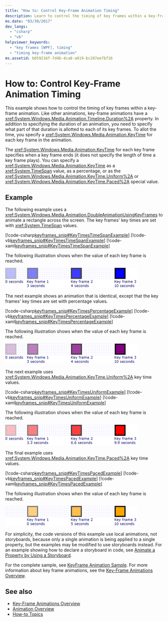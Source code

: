 ```yaml
---
title: "How to: Control Key-Frame Animation Timing"
description: Learn to control the timing of key frames within a key-frame animation using a Duration property and specifying a KeyTime for each key frame in the animation.
ms.date: "03/30/2017"
dev_langs:
  - "csharp"
  - "vb"
helpviewer_keywords:
  - "key frames [WPF], timing"
  - "timing key-frame animation"
ms.assetid: b059216f-7d4b-4ca8-a019-bc287ee7bf16
---
```


# How to: Control Key-Frame Animation Timing

This example shows how to control the timing of key frames within a key-frame animation. Like other animations, key-frame animations have a <xref:System.Windows.Media.Animation.Timeline.Duration%2A> property. In addition to specifying the duration of an animation, you need to specify what part of that duration is allotted to each of its key frames. To allot the time, you specify a <xref:System.Windows.Media.Animation.KeyTime> for each key frame in the animation.

The <xref:System.Windows.Media.Animation.KeyTime> for each key frame specifies when a key frame ends (it does not specify the length of time a key frame plays). You can specify a <xref:System.Windows.Media.Animation.KeyTime> as a <xref:System.TimeSpan> value, as a percentage, or as the <xref:System.Windows.Media.Animation.KeyTime.Uniform%2A> or <xref:System.Windows.Media.Animation.KeyTime.Paced%2A> special value.

## Example

The following example uses a <xref:System.Windows.Media.Animation.DoubleAnimationUsingKeyFrames> to animate a rectangle across the screen. The key frames' key times are set with <xref:System.TimeSpan> values.

[!code-csharp[keyframes_snip#KeyTimesTimeSpanExample](~/samples/snippets/csharp/VS_Snippets_Wpf/keyframes_snip/CSharp/KeyTimesExample.cs#keytimestimespanexample)]
[!code-vb[keyframes_snip#KeyTimesTimeSpanExample](~/samples/snippets/visualbasic/VS_Snippets_Wpf/keyframes_snip/visualbasic/keytimesexample.vb#keytimestimespanexample)]
[!code-xaml[keyframes_snip#KeyTimesTimeSpanExample](~/samples/snippets/xaml/VS_Snippets_Wpf/keyframes_snip/XAML/KeyTimesExample.xaml#keytimestimespanexample)]

The following illustration shows when the value of each key frame is reached.

![Screenshot showing four key frames with an increasing blue gradient color having the values of 0, 3, 4, and 10 seconds.](./media/graphicsmm-keyframe-keytime1-timespan.png "graphicsmm_keyframe_keytime1_timespan")

The next example shows an animation that is identical, except that the key frames' key times are set with percentage values.

[!code-csharp[keyframes_snip#KeyTimesPercentageExample](~/samples/snippets/csharp/VS_Snippets_Wpf/keyframes_snip/CSharp/KeyTimesExample.cs#keytimespercentageexample)]
[!code-vb[keyframes_snip#KeyTimesPercentageExample](~/samples/snippets/visualbasic/VS_Snippets_Wpf/keyframes_snip/visualbasic/keytimesexample.vb#keytimespercentageexample)]
[!code-xaml[keyframes_snip#KeyTimesPercentageExample](~/samples/snippets/xaml/VS_Snippets_Wpf/keyframes_snip/XAML/KeyTimesExample.xaml#keytimespercentageexample)]

The following illustration shows when the value of each key frame is reached.

![Screenshot showing four key frames with an increasing purple gradient color having the values of 0, 3, 4, and 10 seconds.](./media/graphicsmm-keyframe-keytime2-percentage.png "graphicsmm_keyframe_keytime2_percentage")

The next example uses <xref:System.Windows.Media.Animation.KeyTime.Uniform%2A> key time values.

[!code-csharp[keyframes_snip#KeyTimesUniformExample](~/samples/snippets/csharp/VS_Snippets_Wpf/keyframes_snip/CSharp/KeyTimesExample.cs#keytimesuniformexample)]
[!code-vb[keyframes_snip#KeyTimesUniformExample](~/samples/snippets/visualbasic/VS_Snippets_Wpf/keyframes_snip/visualbasic/keytimesexample.vb#keytimesuniformexample)]
[!code-xaml[keyframes_snip#KeyTimesUniformExample](~/samples/snippets/xaml/VS_Snippets_Wpf/keyframes_snip/XAML/KeyTimesExample.xaml#keytimesuniformexample)]

The following illustration shows when the value of each key frame is reached.

![Key values are reached at 3.3,6.6, and 9.9 seconds](./media/graphicsmm-keyframe-keytime3-uniform.png "graphicsmm_keyframe_keytime3_uniform")

The final example uses <xref:System.Windows.Media.Animation.KeyTime.Paced%2A> key time values.

[!code-csharp[keyframes_snip#KeyTimesPacedExample](~/samples/snippets/csharp/VS_Snippets_Wpf/keyframes_snip/CSharp/KeyTimesExample.cs#keytimespacedexample)]
[!code-vb[keyframes_snip#KeyTimesPacedExample](~/samples/snippets/visualbasic/VS_Snippets_Wpf/keyframes_snip/visualbasic/keytimesexample.vb#keytimespacedexample)]
[!code-xaml[keyframes_snip#KeyTimesPacedExample](~/samples/snippets/xaml/VS_Snippets_Wpf/keyframes_snip/XAML/KeyTimesExample.xaml#keytimespacedexample)]

The following illustration shows when the value of each key frame is reached.

![Key values are reached at 0, 5, and 10 seconds](./media/graphicsmm-keyframe-keytime4-paced.png "graphicsmm_keyframe_keytime4_paced")

For simplicity, the code versions of this example use local animations, not storyboards, because only a single animation is being applied to a single property, but the examples may be modified to use storyboards instead. For an example showing how to declare a storyboard in code, see [Animate a Property by Using a Storyboard](how-to-animate-a-property-by-using-a-storyboard.md).

For the complete sample, see [KeyFrame Animation Sample](https://github.com/microsoft/WPF-Samples/tree/master/Animation/KeyFrameAnimation). For more information about key frame animations, see the [Key-Frame Animations Overview](key-frame-animations-overview.md).

## See also

- [Key-Frame Animations Overview](key-frame-animations-overview.md)
- [Animation Overview](animation-overview.md)
- [How-to Topics](animation-and-timing-how-to-topics.md)
